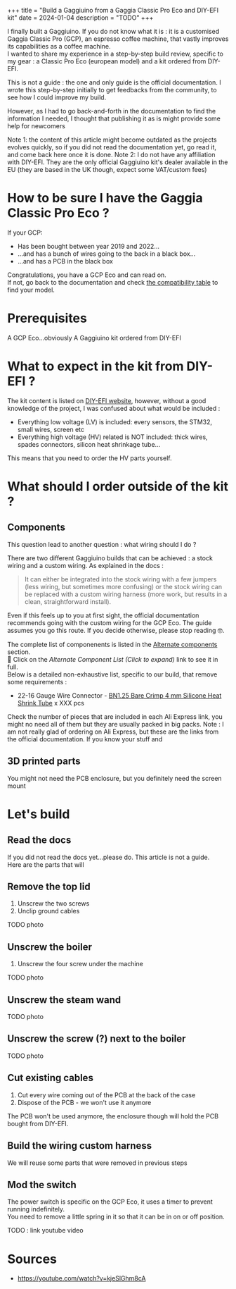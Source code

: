+++
title = "Build a Gaggiuino from a Gaggia Classic Pro Eco and DIY-EFI kit"
date = 2024-01-04
description = "TODO"
+++

I finally built a Gaggiuino. If you do not know what it is : it is a customised Gaggia Classic Pro (GCP), an espresso coffee machine, that vastly improves its capabilities as a coffee machine.  
I wanted to share my experience in a step-by-step build review, specific to my gear : a Classic Pro Eco (european model) and a kit ordered from DIY-EFI. 

This is not a guide : the one and only guide is the official documentation. I wrote this step-by-step initially to get feedbacks from the community, to see how I could improve my build. 
  
However, as I had to go back-and-forth in the documentation to find the information I needed, I thought that publishing it as is might provide some help for newcomers 
  
Note 1: the content of this article might become outdated as the projects evolves quickly, so if you did not read the documentation yet, go read it, and come back here once it is done.
Note 2: I do not have any affiliation with DIY-EFI. They are the only official Gaggiuino kit's dealer available in the EU (they are based in the UK though, expect some VAT/custom fees)

# How to be sure I have the Gaggia Classic Pro Eco ? 

If your GCP: 
- Has been bought between year 2019 and 2022...
- ...and has a bunch of wires going to the back in a black box...
- ...and has a PCB in the black box 

Congratulations, you have a GCP Eco and can read on.  
If not, go back to the documentation and check [the compatibility table](https://gaggiuino.github.io/#/?id=compatibility) to find your model. 

# Prerequisites 

A GCP Eco...obviously
A Gaggiuino kit ordered from DIY-EFI

# What to expect in the kit from DIY-EFI ? 

The kit content is listed on [DIY-EFI website](https://diy-efi.co.uk/product/gaggiuino-v3-pcb-kit-for-gaggia-classic-pro-evo), however, without a good knowledge of the project, I was confused about what would be included :
- Everything low voltage (LV) is included: every sensors, the STM32, small wires, screen etc
- Everything high voltage (HV) related is NOT included: thick wires, spades connectors, silicon heat shrinkage tube...

This means that you need to order the HV parts yourself. 

# What should I order outside of the kit ? 

## Components

This question lead  to another question : what wiring should I do ? 
  
There are two different Gaggiuino builds that can be achieved : a stock wiring and a custom wiring. As explained in the docs : 
> It can either be integrated into the stock wiring with a few jumpers (less wiring, but sometimes more confusing) or the stock wiring can be replaced with a custom wiring harness (more work, but results in a clean, straightforward install). 

Even if this feels up to you at first sight, the official documentation recommends going with the custom wiring for the GCP Eco. 
The guide assumes you go this route. If you decide otherwise, please stop reading 🤓.

The complete list of componenents is listed in the [Alternate components](https://gaggiuino.github.io/#/guides-stm32/3pln-custom-wiring) section.  
 Click on the *Alternate Component List (Click to expand)* link to see it in full.  
Below is a detailed non-exhaustive list, specific to our build, that remove some requirements :
- 22-16 Gauge Wire Connector - [BN1.25 Bare Crimp 4 mm Silicone Heat Shrink Tube](https://www.aliexpress.com/item/3256801144001097.html) x XXX pcs 

Check the number of pieces that are included in each Ali Express link, you might no need all of them but they are usually packed in big packs. 
Note : I am not really glad of ordering on Ali Express, but these are the links from the official documentation. If you know your stuff and 

## 3D printed parts

You might not need the PCB enclosure, but you definitely need the screen mount

# Let's build

## Read the docs 
If you did not read the docs yet...please do. This article is not a guide.  
Here are the parts that will 

## Remove the top lid
1. Unscrew the two screws 
1. Unclip ground cables

TODO photo

## Unscrew the boiler

1. Unscrew the four screw under the machine 

TODO photo

## Unscrew the steam wand

TODO photo

## Unscrew the screw (?) next to the boiler

TODO photo

## Cut existing cables

1. Cut every wire coming out of the PCB at the back of the case
1. Dispose of the PCB - we won't use it anymore

The PCB won't be used anymore, the enclosure though will hold the PCB bought from DIY-EFI.

## 

## Build the wiring custom harness

We will reuse some parts that were removed in previous steps 


## Mod the switch

The power switch is specific on the GCP Eco, it uses a timer to prevent running indefinitely.  
You need to remove a little spring in it so that it can be in on or off position.

TODO : link youtube video



# Sources

- https://youtube.com/watch?v=kjeSlGhm8cA 


